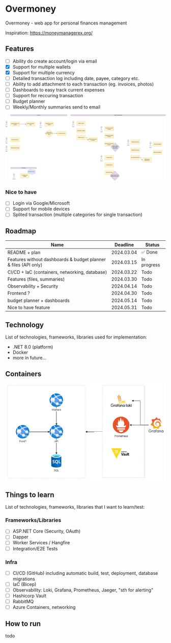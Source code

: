 # Overmoney

Overmoney - web app for personal finances management

Inspiration: https://moneymanagerex.org/

## Features

- [ ] Ability do create account/login via email
- [x] Support for multiple wallets
- [x] Support for multiple currency
- [ ] Detailed transaction log including date, payee, category etc.
- [ ] Ability to add attachment to each transaction (eg. invoices, photos)
- [ ] Dashboards to easy track current expenses
- [ ] Support for reccuring transaction
- [ ] Budget planner
- [ ] Weekly/Monthly summaries send to email

![features](docs/features.drawio.png)

### Nice to have

- [ ] Login via Google/Microsoft
- [ ] Support for mobile devices
- [ ] Splited transaction (multiple categories for single transaction)

## Roadmap

| Name                                                            | Deadline   | Status      |
| --------------------------------------------------------------- | ---------- | ----------- |
| README + plan                                                   | 2024.03.04 | ✅ Done     |
| Features without dashboards & budget planner & files (API only) | 2024.03.15 | In progress |
| CI/CD + IaC (containers, networking, database)                  | 2024.03.22 | Todo        |
| Features (files, summaries)                                     | 2024.03.30 | Todo        |
| Observability + Security                                        | 2024.04.14 | Todo        |
| Frontend ?                                                      | 2024.04.30 | Todo        |
| budget planner + dashboards                                     | 2024.05.14 | Todo        |
| Nice to have feature                                            | 2024.05.31 | Todo        |

## Technology

List of technologies, frameworks, libraries used for implementation:

- .NET 8.0 (platform)
- Docker
- more in future...

## Containers

![containers](docs/containers.png)

## Things to learn

List of technologies, frameworks, libraries that I want to learn/test:

### Frameworks/Libraries

- [ ] ASP.NET Core (Security, OAuth)
- [ ] Dapper
- [ ] Worker Services / Hangfire
- [ ] Integration/E2E Tests

### Infra

- [ ] CI/CD (GitHub) including automatic build, test, deployment, database migrations
- [ ] IaC (Bicep)
- [ ] Observability: Loki, Grafana, Prometheus, Jaeger, "sth for alerting"
- [ ] Hashicorp Vault
- [ ] RabbitMQ
- [ ] Azure Containers, networking

## How to run

todo
